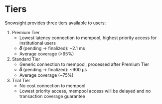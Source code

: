 # Tiers

Snowsight provides three tiers available to users:

1. Premium Tier
   * Lowest latency connection to mempool, highest priority access for institutional users
   * **𝛿** (pending -> finalized): \~2.1 ms
   * Average coverage (>95%)
2. Standard Tier
   * Generic connection to mempool, processed after Premium Tier
   * **𝛿** (pending -> finalized): \~900 μs
   * Average coverage (\~75%)
3. Trial Tier
   * No cost connection to mempool
   * Lowest priority access, mempool access will be delayed and no transaction coverage guarantee

